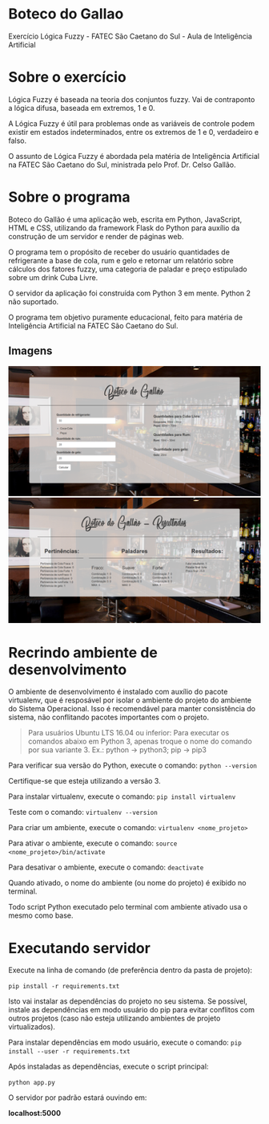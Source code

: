 # Boteco do Gallao
Exercício Lógica Fuzzy - FATEC São Caetano do Sul - Aula de Inteligência Artificial

# Sobre o exercício

Lógica Fuzzy é baseada na teoria dos conjuntos fuzzy. Vai de contraponto a
lógica difusa, baseada em extremos, 1 e 0.

A Lógica Fuzzy é útil para problemas onde as variáveis de controle podem
existir em estados indeterminados, entre os extremos de 1 e 0, verdadeiro e
falso.

O assunto de Lógica Fuzzy é abordada pela matéria de Inteligência Artificial
na FATEC São Caetano do Sul, ministrada pelo Prof. Dr. Celso Gallão. 

# Sobre o programa

Boteco do Gallão é uma aplicação web, escrita em Python, JavaScript, HTML
e CSS, utilizando da framework Flask do Python para auxílio da construção
de um servidor e render de páginas web.

O programa tem o propósito de receber do usuário quantidades de refrigerante
a base de cola, rum e gelo e retornar um relatório sobre cálculos dos fatores
fuzzy, uma categoria de paladar e preço estipulado sobre um drink Cuba Livre.

O servidor da aplicação foi construída com Python 3 em mente. Python 2 não
suportado.

O programa tem objetivo puramente educacional, feito para matéria de 
Inteligência Artificial na FATEC São Caetano do Sul.

## Imagens
![Tela inicial](print2.png)
![Relatório](print1.png)

# Recrindo ambiente de desenvolvimento

O ambiente de desenvolvimento é instalado com auxílio do pacote virtualenv, que
é resposável por isolar o ambiente do projeto do ambiente do Sistema 
Operacional. Isso é recomendável para manter consistência do sistema, não
conflitando pacotes importantes com o projeto.

> Para usuários Ubuntu LTS 16.04 ou inferior:
> Para executar os comandos abaixo em Python 3, apenas troque o nome do
> comando por sua variante <comando>3. Ex.: python -> python3; pip -> pip3

Para verificar sua versão do Python, execute o comando:
`python --version`

Certifique-se que esteja utilizando a versão 3.

Para instalar virtualenv, execute o comando:
`pip install virtualenv`

Teste com o comando:
`virtualenv --version`

Para criar um ambiente, execute o comando:
`virtualenv <nome_projeto>`

Para ativar o ambiente, execute o comando:
`source <nome_projeto>/bin/activate`

Para desativar o ambiente, execute o comando:
`deactivate`

Quando ativado, o nome do ambiente (ou nome do projeto) é exibido no terminal.

Todo script Python executado pelo terminal com ambiente ativado usa o mesmo
como base.

# Executando servidor
Execute na linha de comando (de preferência dentro da pasta de projeto):

`pip install -r requirements.txt`

Isto vai instalar as dependências do projeto no seu sistema. Se possível, 
instale as dependências em modo usuário do pip para evitar conflitos com outros
projetos (caso não esteja utilizando ambientes de projeto virtualizados).

Para instalar dependências em modo usuário, execute o comando:
`pip install --user -r requirements.txt`

Após instaladas as dependências, execute o script principal:

`python app.py`

O servidor por padrão estará ouvindo em:

**localhost:5000**
